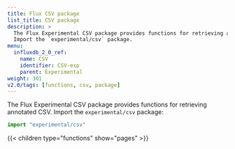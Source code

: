 ```yaml
---
title: Flux CSV package
list_title: CSV package
description: >
  The Flux Experimental CSV package provides functions for retrieving annotated CSV.
  Import the `experimental/csv` package.
menu:
  influxdb_2_0_ref:
    name: CSV
    identifier: CSV-exp
    parent: Experimental
weight: 301
v2.0/tags: [functions, csv, package]
---
```


The Flux Experimental CSV package provides functions for retrieving annotated CSV.
Import the `experimental/csv` package:

```js
import "experimental/csv"
```

{{< children type="functions" show="pages" >}}
